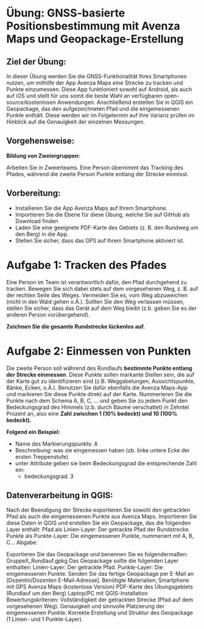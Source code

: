 # Übung: GNSS-basierte Positionsbestimmung mit Avenza Maps und Geopackage-Erstellung

## Ziel der Übung:
In dieser Übung werden Sie die GNSS-Funktionalität Ihres Smartphones nutzen, um mithilfe der App Avenza Maps eine Strecke zu tracken und Punkte einzumessen. Diese App funktioniert sowohl auf Android, als auch auf iOS und stellt für uns somit die beste Wahl an verfügbaren open-source/kostenlosen Anwendungen. Anschließend erstellen Sie in QGIS ein Geopackage, das den aufgezeichneten Pfad und die eingemessenen Punkte enthält. Diese werden wir im Folgetermin auf ihre Varianz prüfen im Hinblick auf die Genauigkeit der einzelnen Messungen.

## Vorgehensweise:
**Bildung von Zweiergruppen:**

Arbeiten Sie in Zweierteams. Eine Person übernimmt das Tracking des Pfades, während die zweite Person Punkte entlang der Strecke einmisst.

## Vorbereitung:

- Installieren Sie die App Avenza Maps auf Ihrem Smartphone.
- Importieren Sie die Ebene für diese Übung, welche Sie auf GitHub als Download finden
- Laden Sie eine geeignete PDF-Karte des Gebiets (z. B. den Rundweg um den Berg) in die App.
- Stellen Sie sicher, dass das GPS auf Ihrem Smartphone aktiviert ist.

# Aufgabe 1: Tracken des Pfades

Eine Person im Team ist verantwortlich dafür, den Pfad durchgehend zu tracken. Bewegen Sie sich dabei stets auf dem vorgesehenen Weg, z. B. auf der rechten Seite des Weges.
Vermeiden Sie es, vom Weg abzuweichen (nicht in den Wald gehen o.Ä.). Sollten Sie den Weg verlassen müssen, stellen Sie sicher, dass das Gerät auf dem Weg bleibt (z.b. geben Sie es der anderen Person vorübergehend).

**Zeichnen Sie die gesamte Rundstrecke lückenlos auf.**

# Aufgabe 2: Einmessen von Punkten

Die zweite Person soll während des Rundlaufs **bestimmte Punkte entlang der Strecke einmessen**. Diese Punkte sollen markante Stellen sein, die auf der Karte gut zu identifizieren sind (z.B. Weggabelungen, Aussichtspunkte, Bänke, Ecken, o.Ä.).
Benutzen Sie dafür ebenfalls die Avenza Maps-App und markieren Sie diese Punkte direkt auf der Karte. Nummerieren Sie die Punkte nach dem Schema A, B, C, ... und geben Sie zu jedem Punkt den Bedeckungsgrad des Himmels (z.b. durch Bäume verschattet) in Zehntel Prozent an, also eine **Zahl zwischen 1 (10% bedeckt) und 10 (100% bedeckt).**

__Folgend ein Beispiel:__

- Name des Markierungspunkts: A
- Beschreibung: was sie eingemessen haben (zb. linke untere Ecke der ersten Treppenstufe)
- unter Attribute geben sie beim Bedeckungsgrad die entsprechende Zahl ein:
  - bedeckungsgrad: 3

## Datenverarbeitung in QGIS:

Nach der Beendigung der Strecke exportieren Sie sowohl den getrackten Pfad als auch die eingemessenen Punkte aus Avenza Maps.
Importieren Sie diese Daten in QGIS und erstellen Sie ein Geopackage, das die folgenden Layer enthält:
Pfad als Linien-Layer: Der getrackte Pfad der Rundstrecke.
Punkte als Punkte-Layer: Die eingemessenen Punkte, nummeriert mit A, B, C...
Abgabe:

Exportieren Sie das Geopackage und benennen Sie es folgendermaßen: GruppeX_Rundlauf.gpkg
Das Geopackage sollte die folgenden Layer enthalten:
Linien-Layer: Der getrackte Pfad.
Punkte-Layer: Die eingemessenen Punkte.
Senden Sie das fertige Geopackage per E-Mail an [Dozentin/Dozenten E-Mail-Adresse].
Benötigte Materialien:
Smartphone mit GPS
Avenza Maps (kostenlose Version)
PDF-Karte des Übungsgebiets (Rundlauf um den Berg)
Laptop/PC mit QGIS-Installation
Bewertungskriterien:
Vollständigkeit der getrackten Strecke (Pfad auf dem vorgesehenen Weg).
Genauigkeit und sinnvolle Platzierung der eingemessenen Punkte.
Korrekte Erstellung und Struktur des Geopackage (1 Linien- und 1 Punkte-Layer).